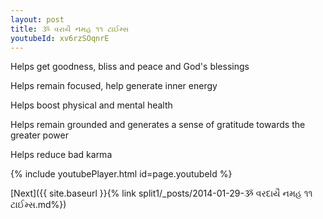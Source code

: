 ```yaml
---
layout: post
title: ૐ વરાયૈ નમહ ૧૧ ટાઈમ્સ
youtubeId: xv6rzSOqnrE
---
```

 
 
Helps get goodness, bliss and peace and God's blessings
 
Helps remain focused, help generate inner energy 
 
Helps boost physical and mental health 
 
Helps remain grounded and generates a sense of gratitude towards the greater power 
 
Helps reduce bad karma
 
 
 
 


{% include youtubePlayer.html id=page.youtubeId %}
 
[Next]({{ site.baseurl }}{% link  split1/_posts/2014-01-29-ૐ વરદાયૈ નમહ ૧૧ ટાઈમ્સ.md%})
 
